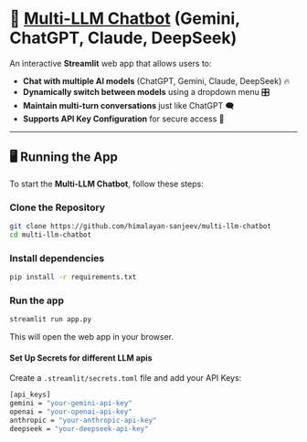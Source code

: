# 🤖  [Multi-LLM Chatbot](https://himalayan-chat-bot.streamlit.app/) (Gemini, ChatGPT, Claude, DeepSeek)

An interactive **Streamlit** web app that allows users to:
- **Chat with multiple AI models** (ChatGPT, Gemini, Claude, DeepSeek) 🔥
- **Dynamically switch between models** using a dropdown menu 🎛️
- **Maintain multi-turn conversations** just like ChatGPT 🗨️
- **Supports API Key Configuration** for secure access 🔑

---
## 🖥 Running the App

To start the **Multi-LLM Chatbot**, follow these steps:

###  Clone the Repository
```bash
git clone https://github.com/himalayan-sanjeev/multi-llm-chatbot
cd multi-llm-chatbot
```

###  Install dependencies
```bash
pip install -r requirements.txt
```

###  Run the app
```bash
streamlit run app.py
```
This will open the web app in your browser. 

#### Set Up Secrets for different LLM apis

Create a ```.streamlit/secrets.toml``` file and add your API Keys:

```bash
[api_keys]
gemini = "your-gemini-api-key"
openai = "your-openai-api-key"
anthropic = "your-anthropic-api-key" 
deepseek = "your-deepseek-api-key"
```
